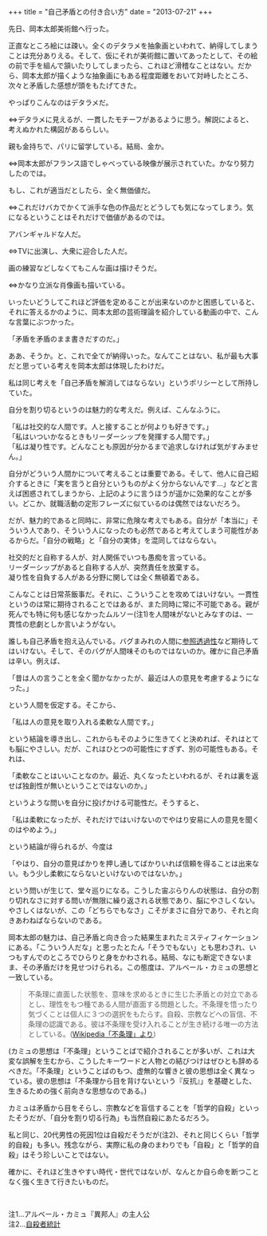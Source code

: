 +++
title = "自己矛盾との付き合い方"
date = "2013-07-21"
+++

先日、岡本太郎美術館へ行った。

正直なところ絵には疎い。全くのデタラメを抽象画といわれて、納得してしまうことは充分ありえる。そして、仮にそれが美術館に置いてあったとして、その絵の前で手を組んで頷いたりしてしまったら、これほど滑稽なことはない。だから、岡本太郎が描くような抽象画にもある程度距離をおいて対峙したところ、次々と矛盾した感想が頭をもたげてきた。

やっぱりこんなのはデタラメだ。  

⇔デタラメに見えるが、一貫したモチーフがあるように思う。解説によると、考えぬかれた構図があるらしい。

親も金持ちで、パリに留学している。結局、金か。  

⇔岡本太郎がフランス語でしゃべっている映像が展示されていた。かなり努力したのでは。

もし、これが適当だとしたら、全く無価値だ。  

⇔これだけバカでかくて派手な色の作品だとどうしても気になってしまう。気になるということはそれだけで価値があるのでは。

アバンギャルドな人だ。  

⇔TVに出演し、大衆に迎合した人だ。

画の練習などしなくてもこんな画は描けそうだ。  

⇔かなり立派な肖像画も描いている。

いったいどうしてこれほど評価を定めることが出来ないのかと困惑していると、それに答えるかのように、岡本太郎の芸術理論を紹介している動画の中で、こんな言葉にぶつかった。

「矛盾を矛盾のまま書きだすのだ。」

ああ、そうか。と、これで全てが納得いった。なんてことはない、私が最も大事だと思っている考えを岡本太郎は体現したわけだ。

私は同じ考えを「自己矛盾を解消してはならない」というポリシーとして所持していた。

自分を割り切るというのは魅力的な考えだ。例えば、こんなふうに。

「私は社交的な人間です。人と接することが何よりも好きです。」  
「私はいついかなるときもリーダーシップを発揮する人間です。」  
「私は凝り性です。どんなことも原因が分かるまで追求しなければ気がすみません。」

自分がどういう人間かについて考えることは重要である。そして、他人に自己紹介するときに「実を言うと自分というものがよく分からないんです...」などと言えば困惑されてしまうから、上記のように言うほうが遥かに効果的なことが多い。どこか、就職活動の定形フレーズに似ているのは偶然ではないだろう。

だが、魅力的であると同時に、非常に危険な考えでもある。自分が「本当に」そういう人であり、そういう人になったのも必然であると考えてしまう可能性があるからだ。「自分の戦略」と「自分の実体」を混同してはならない。

社交的だと自称する人が、対人関係でいつも愚痴を言っている。  
リーダーシップがあると自称する人が、突然責任を放棄する。  
凝り性を自負する人がある分野に関しては全く無頓着である。

こんなことは日常茶飯事だ。それに、こういうことを攻めてはいけない。一貫性というのは常に期待されることではあるが、また同時に常に不可能である。親が死んでも特に何も感じなかったムルソー(注1)を人間味がないとみなすのは、一貫性の悲劇としか言いようがない。

誰しも自己矛盾を抱え込んでいる。バグまみれの人間に[参照透過性][]など期待してはいけない。そして、そのバグが人間味そのものではないのか。確かに自己矛盾は辛い。例えば、

「昔は人の言うことを全く聞かなかったが、最近は人の意見を考慮するようになった。」

という人間を仮定する。そこから、

「私は人の意見を取り入れる柔軟な人間です。」

という結論を導き出し、これからもそのように生きてくと決めれば、それはとても脳にやさしい。だが、これはひとつの可能性にすぎず、別の可能性もある。それは、

「柔軟なことはいいことなのか。最近、丸くなったといわれるが、それは裏を返せば独創性が無いということではないのか。」

というような問いを自分に投げかける可能性だ。そうすると、

「私は柔軟になったが、それだけではいけないのでやはり安易に人の意見を聞くのはやめよう。」

という結論が得られるが、今度は

「やはり、自分の意見ばかりを押し通してばかりいれば信頼を得ることは出来ない。もう少し柔軟にならないといけないのではないか。」

という問いが生じて、堂々巡りになる。こうした宙ぶらりんの状態は、自分の割り切れなさに対する問いが無限に繰り返される状態であり、脳にやさしくない。やさしくはないが、この「どちらでもなさ」こそがまさに自分であり、それと向きあわねばならないのである。

岡本太郎の魅力は、自己矛盾と向き合った結果生まれたミスティフィケーションにある。「こういう人だな」と思ったとたん「そうでもない」とも思わされ、いつもすんでのところでひらりと身をかわされる。結局、なにも断定できないまま、その矛盾だけを見せつけられる。この態度は、アルベール・カミュの思想と一致している。

> 不条理に直面した状態を、意味を求めるときに生じた矛盾との対立であるとし、理性をもつ種である人間が直面する問題とした。不条理を悟ったり気づくことは個人に３つの選択をもたらす。自殺、宗教などへの盲信、不条理の認識である。彼は不条理を受け入れることが生き続ける唯一の方法としている。([Wikipedia「不条理」より][])

(カミュの思想は「不条理」ということばで紹介されることが多いが、これは大変な誤解を生むから、こうしたキーワードと人物との結びつけはぜひとも辞めるべきだ。「不条理」ということばのもつ、虚無的な響きと彼の思想は全く異なっている。彼の思想は「不条理から目を背けないという『反抗』」を基礎とした、生きるための強く前向きな思想なのである。)

カミュは矛盾から目をそらし、宗教などを盲信することを「哲学的自殺」といったそうだが、「自分を割り切る行為」も当然自殺にあたるだろう。

私と同じ、20代男性の死因1位は自殺だそうだが(注2)、それと同じくらい「哲学的自殺」も多い。残念ながら、実際に私の身のまわりでも「自殺」と「哲学的自殺」はそう珍しいことではない。

確かに、それほど生きやすい時代・世代ではないが、なんとか自ら命を断つことなく強く生きて行きたいものだ。

 

注1...アルベール・カミュ『異邦人』の主人公  
注2...[自殺者統計][]

  [参照透過性]: http://ja.wikipedia.org/wiki/%E5%8F%82%E7%85%A7%E9%80%8F%E9%81%8E%E6%80%A7
  [Wikipedia「不条理」より]: http://ja.wikipedia.org/wiki/不条理
  [自殺者統計]: http://www.lifelink.or.jp/hp/statistics.html
    "自殺者統計"
